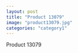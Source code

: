 ```yaml
---
layout: post
title: "Product 13079"
image: "product13079.jpg"
categories: "category1"
---
```

Product 13079

